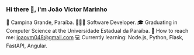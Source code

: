 ### Hi there 👋, i'm João Victor Marinho

🌱 Campina Grande, Paraíba.
👨🏻‍💻 Software Developer.
🎓 Graduating in Computer Science at the Universidade Estadual da Paraíba.
📧 How to reach me: joaovm048@gmail.com
💻 Currently learning: Node.js, Python, Flask, FastAPI, Angular.
